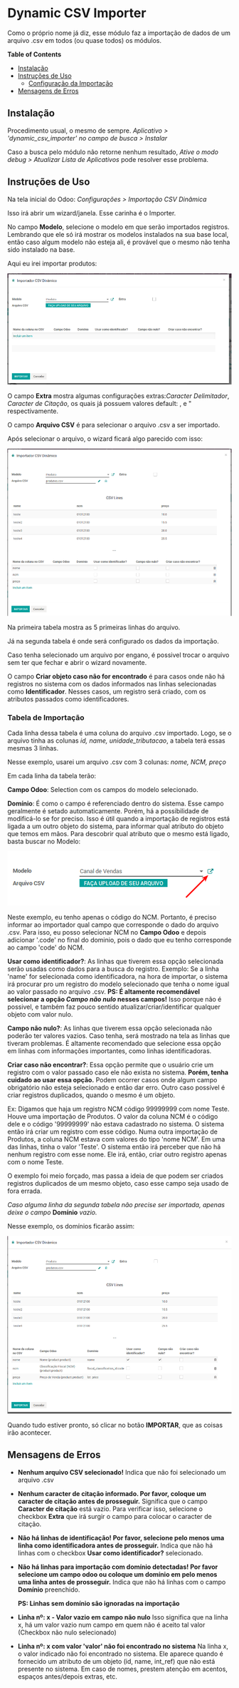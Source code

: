 # Dynamic CSV Importer #

Como o próprio nome já diz, esse módulo faz a importação de dados de um arquivo .csv em todos (ou quase todos) os módulos.

**Table of Contents**

- [Instalação](#instalação)
- [Instruções de Uso](#instruções-de-uso)
  - [Configuração da Importação](#tabela-de-importação)
- [Mensagens de Erros](#mensagens-de-erros)

## Instalação ##

Procedimento usual, o mesmo de sempre.
*Aplicativo > 'dynamic_csv_importer' no campo de busca > Instalar*

Caso a busca pelo módulo não retorne nenhum resultado, *Ative o modo debug > Atualizar Lista de Aplicativos* pode resolver esse problema.

## Instruções de Uso ##

Na tela inicial do Odoo:
*Configurações > Importação CSV Dinâmica*

Isso irá abrir um wizard/janela. Esse carinha é o Importer.

No campo **Modelo**, selecione o modelo em que serão importados registros. 
Lembrando que ele só irá mostrar os modelos instalados na sua base local, 
então caso algum modelo não esteja ali, é provável que o mesmo não tenha sido 
instalado na base.

Aqui eu irei importar produtos:

![img1](./static/images/img1.png)

O campo **Extra** mostra algumas configurações extras:*Caracter Delimitador*, 
*Caracter de Citação*, os quais já possuem valores default: , e " respectivamente.

O campo **Arquivo CSV** é para selecionar o arquivo .csv a ser importado.

Após selecionar o arquivo, o wizard ficará algo parecido com isso:

![img2](./static/images/img2.png)

Na primeira tabela mostra as 5 primeiras linhas do arquivo.

Já na segunda tabela é onde será configurado os dados da importação.

Caso tenha selecionado um arquivo por engano, é possivel trocar o arquivo sem
ter que fechar e abrir o wizard novamente.

O campo **Criar objeto caso não for encontrado** é para casos onde não há registros
no sistema com os dados informados nas linhas selecionadas como **Identificador**.
Nesses casos, um registro será criado, com os atributos passados como identificadores.

### Tabela de Importação ###

Cada linha dessa tabela é uma coluna do arquivo .csv importado. Logo, se o arquivo
tinha as colunas *id, name, unidade_tributacao*, a tabela terá essas mesmas 3 linhas.

Nesse exemplo, usarei um arquivo .csv com 3 colunas: *nome, NCM, preço*

Em cada linha da tabela terão:

**Campo Odoo**:  Selection com os campos do modelo selecionado.

**Domínio**:  É como o campo é referenciado dentro do sistema.
Esse campo geralmente é setado automaticamente. Porém, há a possibilidade de
modificá-lo se for preciso. Isso é útil quando a importação de registros está
ligada a um outro objeto do sistema, para informar qual atributo do objeto que
temos em mãos.
Para descobrir qual atributo que o mesmo está ligado, basta buscar no Modelo:

![](./static/images/model.png)

Neste exemplo, eu tenho apenas o código do NCM.
Portanto, é preciso informar ao importador qual campo que corresponde o dado
do arquivo .csv.
Para isso, eu posso selecionar NCM no **Campo Odoo** e depois adicionar '.code'
no final do dominio, pois o dado que eu tenho corresponde ao campo 'code' do NCM.

**Usar como identificador?**:  As linhas que tiverem essa opção selecionada serão
usadas como dados para a busca do registro.
Exemplo:
Se a linha 'name' for selecionada como identificadora, na hora de importar, o 
sistema irá procurar pro um registro do modelo selecionado que tenha o nome
igual ao valor passado no arquivo .csv.
**PS: É altamente recomendável selecionar a opção _Campo não nulo_ nesses campos!**
Isso porque não é possivel, e também faz pouco sentido atualizar/criar/identificar
qualquer objeto com valor nulo.

**Campo não nulo?**:  As linhas que tiverem essa opção selecionada não poderão ter
valores vazios. Caso tenha, será mostrado na tela as linhas que tiveram problemas.
É altamente recomendado que selecione essa opção em linhas com informações importantes,
como linhas identificadoras.

**Criar caso não encontrar?**:  Essa opção permite que o usuário crie um
registro com o valor passado caso ele não exista no sistema.
**Porém, tenha cuidado ao usar essa opção.** Podem ocorrer casos onde algum
campo obrigatório não esteja selecionado e então dar erro. Outro caso possível
é criar registros duplicados, quando o mesmo é um objeto.

Ex:
Digamos que haja um registro NCM código 99999999 com nome Teste.
Houve uma importação de Produtos. O valor da coluna NCM é o código dele e o
código '99999999' não estava cadastrado no sistema. O sistema então irá
criar um registro com esse código.
Numa outra importação de Produtos, a coluna NCM estava com valores do tipo 'nome NCM'.
Em uma das linhas, tinha o valor 'Teste'. O sistema então irá
perceber que não há nenhum registro com esse nome. Ele irá, então, criar
outro registro apenas com o nome Teste.

O exemplo foi meio forçado, mas passa a ideia de que podem ser criados registros
duplicados de um mesmo objeto, caso esse campo seja usado de fora errada.

*Caso alguma linha da segunda tabela não precise ser importada, apenas deixe o campo* **Domínio** *vazio.*

Nesse exemplo, os domínios ficarão assim:

![](./static/images/img3.png)

Quando tudo estiver pronto, só clicar no botão **IMPORTAR**, que as coisas irão acontecer.

## Mensagens de Erros ##
- **Nenhum arquivo CSV selecionado!**
Indica que não foi selecionado um arquivo .csv

- **Nenhum caracter de citação informado. Por favor, coloque um caracter de citação antes de prosseguir.**
Significa que o campo **Caracter de citação** está vazio. Para verificar isso, selecione o checkbox
**Extra** que irá surgir o campo para colocar o caracter de citação.

- **Não há linhas de identificação! Por favor, selecione pelo menos uma linha como identificadora antes de prosseguir.**
Indica que não há linhas com o checkbox **Usar como identificador?** selecionado.

- **Não há linhas para importação com domínio detectadas! Por favor selecione um campo odoo ou coloque um domínio em pelo menos uma linha antes de prosseguir.**
Indica que não há linhas com o campo **Domínio** preenchido.

  **PS: Linhas sem domínio são ignoradas na importação**

- **Linha nº: x - Valor vazio em campo não nulo**
Isso significa que na linha x, há um valor vazio num campo em quem não é aceito tal valor (Checkbox não nulo selecionado)

- **Linha nº: x com valor 'valor' não foi encontrado no sistema**
Na linha x, o valor indicado não foi encontrado no sistema. Ele aparece quando é fornecido um
atributo de um objeto (id, name, int_ref) que não está presente no sistema. Em caso de nomes,
prestem atenção em acentos, espaços antes/depois extras, etc.
